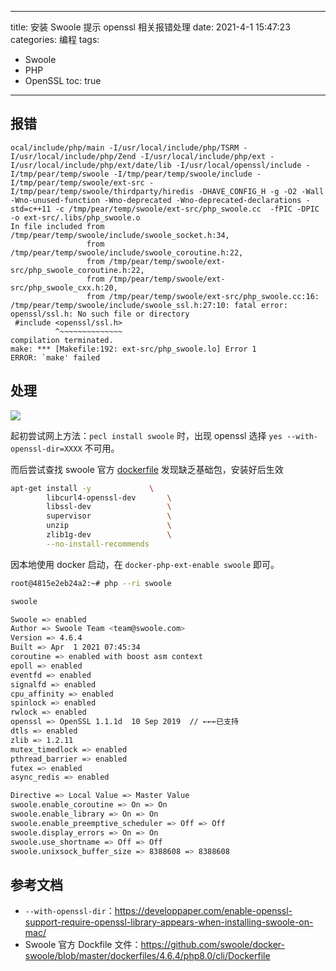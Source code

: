 ----
title: 安装 Swoole 提示 openssl 相关报错处理
date: 2021-4-1 15:47:23
categories: 编程
tags:
- Swoole
- PHP
- OpenSSL
toc: true
----

## 报错

```
ocal/include/php/main -I/usr/local/include/php/TSRM -I/usr/local/include/php/Zend -I/usr/local/include/php/ext -I/usr/local/include/php/ext/date/lib -I/usr/local/openssl/include -I/tmp/pear/temp/swoole -I/tmp/pear/temp/swoole/include -I/tmp/pear/temp/swoole/ext-src -I/tmp/pear/temp/swoole/thirdparty/hiredis -DHAVE_CONFIG_H -g -O2 -Wall -Wno-unused-function -Wno-deprecated -Wno-deprecated-declarations -std=c++11 -c /tmp/pear/temp/swoole/ext-src/php_swoole.cc  -fPIC -DPIC -o ext-src/.libs/php_swoole.o
In file included from /tmp/pear/temp/swoole/include/swoole_socket.h:34,
                 from /tmp/pear/temp/swoole/include/swoole_coroutine.h:22,
                 from /tmp/pear/temp/swoole/ext-src/php_swoole_coroutine.h:22,
                 from /tmp/pear/temp/swoole/ext-src/php_swoole_cxx.h:20,
                 from /tmp/pear/temp/swoole/ext-src/php_swoole.cc:16:
/tmp/pear/temp/swoole/include/swoole_ssl.h:27:10: fatal error: openssl/ssl.h: No such file or directory
 #include <openssl/ssl.h>
          ^~~~~~~~~~~~~~~
compilation terminated.
make: *** [Makefile:192: ext-src/php_swoole.lo] Error 1
ERROR: `make' failed
```

<!-- more -->

## 处理

![](https://s.flc.io/2021-04-01-15-49-24.png)

起初尝试网上方法：`pecl install swoole` 时，出现 openssl 选择 `yes --with-openssl-dir=XXXX` 不可用。

而后尝试查找 swoole 官方 [dockerfile](https://github.com/swoole/docker-swoole/blob/master/dockerfiles/4.6.4/php8.0/cli/Dockerfile) 发现缺乏基础包，安装好后生效

```bash
apt-get install -y             \
        libcurl4-openssl-dev       \
        libssl-dev                 \
        supervisor                 \
        unzip                      \
        zlib1g-dev                 \
        --no-install-recommends
```

因本地使用 docker 启动，在 `docker-php-ext-enable swoole` 即可。

```bash
root@4815e2eb24a2:~# php --ri swoole

swoole

Swoole => enabled
Author => Swoole Team <team@swoole.com>
Version => 4.6.4
Built => Apr  1 2021 07:45:34
coroutine => enabled with boost asm context
epoll => enabled
eventfd => enabled
signalfd => enabled
cpu_affinity => enabled
spinlock => enabled
rwlock => enabled
openssl => OpenSSL 1.1.1d  10 Sep 2019  // ←←←已支持
dtls => enabled
zlib => 1.2.11
mutex_timedlock => enabled
pthread_barrier => enabled
futex => enabled
async_redis => enabled

Directive => Local Value => Master Value
swoole.enable_coroutine => On => On
swoole.enable_library => On => On
swoole.enable_preemptive_scheduler => Off => Off
swoole.display_errors => On => On
swoole.use_shortname => Off => Off
swoole.unixsock_buffer_size => 8388608 => 8388608
```

## 参考文档

- `--with-openssl-dir`：https://developpaper.com/enable-openssl-support-require-openssl-library-appears-when-installing-swoole-on-mac/
- Swoole 官方 Dockfile 文件：https://github.com/swoole/docker-swoole/blob/master/dockerfiles/4.6.4/php8.0/cli/Dockerfile